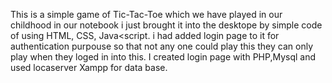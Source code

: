 This is a simple game of Tic-Tac-Toe which we have played in our childhood in our notebook i just brought it into the desktope by simple code of using HTML, CSS, Java<script. 
i had added login page to it for authentication purpouse so that not any one could play this they can only play when they loged in into this.
I created login page with PHP,Mysql and used locaserver Xampp for data base.
